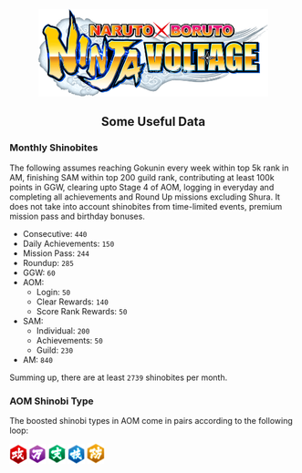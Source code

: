 <p align="center">
  <img src="../images/logo.png" width="80%"/>
</p>

<h2 align="center">Some Useful Data</h2>

### Monthly Shinobites

The following assumes reaching Gokunin every week within top 5k rank in AM, finishing SAM within top 200 guild rank, contributing at least 100k points in GGW, clearing upto Stage 4 of AOM, logging in everyday and completing all achievements and Round Up missions excluding Shura. It does not take into account shinobites from time-limited events, premium mission pass and birthday bonuses.

- Consecutive: `440`
- Daily Achievements: `150`
- Mission Pass: `244`
- Roundup: `285`
- GGW: `60`
- AOM:
  - Login: `50`
  - Clear Rewards: `140`
  - Score Rank Rewards: `50`
- SAM:
  - Individual: `200`
  - Achievements: `50`
  - Guild: `230`
- AM: `840`

Summing up, there are at least `2739` shinobites per month.

### AOM Shinobi Type

The boosted shinobi types in AOM come in pairs according to the following loop:

![](../images/Attack.png) ![](../images/Utility.png) ![](../images/Assist.png) ![](../images/Skill.png) ![](../images/Defense.png)
